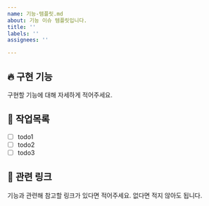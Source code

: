 ```yaml
---
name: 기능-템플릿.md
about: 기능 이슈 템플릿입니다.
title: ''
labels: ''
assignees: ''

---
```


## 🔥 구현 기능
구현할 기능에 대해 자세하게 적어주세요.

## 🚧 작업목록
- [ ] todo1
- [ ] todo2
- [ ] todo3

## 🔗 관련 링크
기능과 관련해 참고할 링크가 있다면 적어주세요. 없다면 적지 않아도 됩니다.
